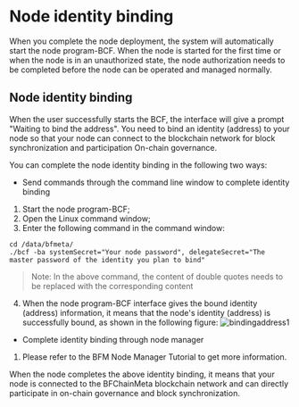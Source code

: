 # Node identity binding

When you complete the node deployment, the system will automatically start the node program-BCF.
When the node is started for the first time or when the node is in an unauthorized state, the node authorization needs to be completed before the node can be operated and managed normally.


## Node identity binding


When the user successfully starts the BCF, the interface will give a prompt "Waiting to bind the address". You need to bind an identity (address) to your node so that your node can connect to the blockchain network for block synchronization and participation On-chain governance.

You can complete the node identity binding in the following two ways:

- Send commands through the command line window to complete identity binding

1. Start the node program-BCF;
2. Open the Linux command window;
3. Enter the following command in the command window:

```
cd /data/bfmeta/
./bcf -ba systemSecret="Your node password", delegateSecret="The master password of the identity you plan to bind"
```

> Note: In the above command, the content of double quotes needs to be replaced with the corresponding content

4. When the node program-BCF interface gives the bound identity (address) information, it means that the node's identity (address) is successfully bound, as shown in the following figure:
![bindingaddress1](./images/bindingaddress1.png)


- Complete identity binding through node manager

1. Please refer to the BFM Node Manager Tutorial to get more information.



When the node completes the above identity binding, it means that your node is connected to the BFChainMeta blockchain network and can directly participate in on-chain governance and block synchronization.